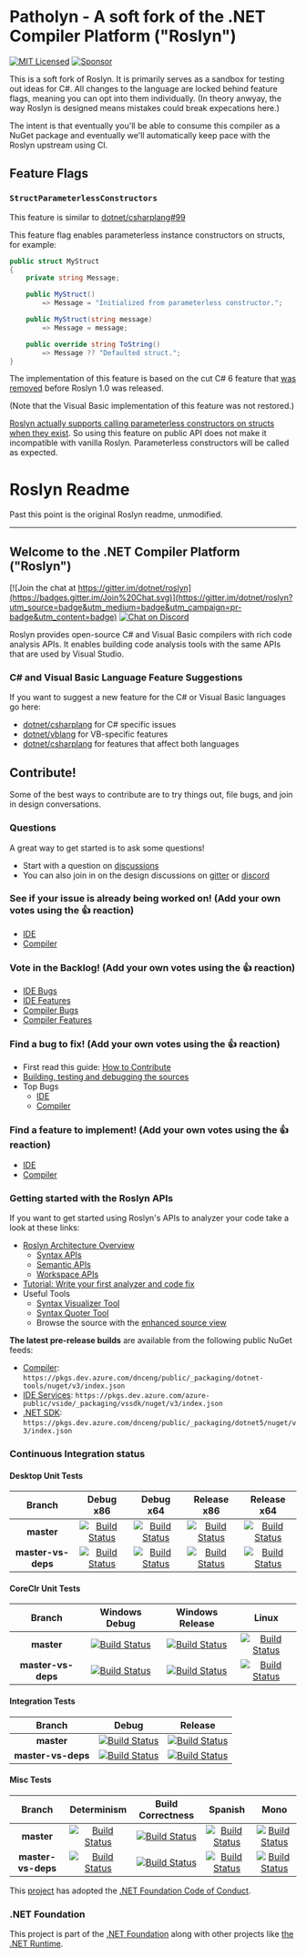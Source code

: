 # Patholyn - A soft fork of the .NET Compiler Platform ("Roslyn")

[![MIT Licensed](https://img.shields.io/github/license/infectedlibraries/roslyn?style=flat-square)](LICENSE.txt)
[![Sponsor](https://img.shields.io/badge/sponsor-%E2%9D%A4-lightgrey?logo=github&style=flat-square)](https://github.com/sponsors/PathogenDavid)

This is a soft fork of Roslyn. It is primarily serves as a sandbox for testing out ideas for C#. All changes to the language are locked behind feature flags, meaning you can opt into them individually. (In theory anwyay, the way Roslyn is designed means mistakes could break expecations here.)

The intent is that eventually you'll be able to consume this compiler as a NuGet package and eventually we'll automatically keep pace with the Roslyn upstream using CI.

## Feature Flags

### `StructParameterlessConstructors`

This feature is similar to [dotnet/csharplang#99](https://github.com/dotnet/csharplang/issues/99)

This feature flag enables parameterless instance constructors on structs, for example:

```csharp
public struct MyStruct
{
    private string Message;

    public MyStruct()
        => Message = "Initialized from parameterless constructor.";

    public MyStruct(string message)
        => Message = message;

    public override string ToString()
        => Message ?? "Defaulted struct.";
}
```

The implementation of this feature is based on the cut C# 6 feature that [was removed](https://github.com/dotnet/roslyn/pull/1106) before Roslyn 1.0 was released.

(Note that the Visual Basic implementation of this feature was not restored.)

[Roslyn actually supports calling parameterless constructors on structs when they exist](https://github.com/PathogenPlayground/CSharpParameterlessStruct). So using this feature on public API does not make it incompatible with vanilla Roslyn. Parameterless constructors will be called as expected.

# Roslyn Readme

Past this point is the original Roslyn readme, unmodified.

<!-- Don't modify the original readme! Doing so makes it harder to merge changes. -->

----------------------------------

## Welcome to the .NET Compiler Platform ("Roslyn")

[![Join the chat at https://gitter.im/dotnet/roslyn](https://badges.gitter.im/Join%20Chat.svg)](https://gitter.im/dotnet/roslyn?utm_source=badge&utm_medium=badge&utm_campaign=pr-badge&utm_content=badge) [![Chat on Discord](https://discordapp.com/api/guilds/143867839282020352/widget.png)](http://aka.ms/discord-csharp-roslyn)

Roslyn provides open-source C# and Visual Basic compilers with rich code analysis APIs.  It enables building code analysis tools with the same APIs that are used by Visual Studio.

### C# and Visual Basic Language Feature Suggestions

If you want to suggest a new feature for the C# or Visual Basic languages go here:
- [dotnet/csharplang](https://github.com/dotnet/csharplang) for C# specific issues
- [dotnet/vblang](https://github.com/dotnet/vblang) for VB-specific features
- [dotnet/csharplang](https://github.com/dotnet/csharplang) for features that affect both languages

## Contribute!

Some of the best ways to contribute are to try things out, file bugs, and join in design conversations. 

### Questions

A great way to get started is to ask some questions!
- Start with a question on [discussions](https://github.com/dotnet/roslyn/discussions)
- You can also join in on the design discussions on [gitter](https://gitter.im/dotnet/roslyn) or [discord](http://aka.ms/discord-csharp-roslyn)

### See if your issue is already being worked on! (Add your own votes using the 👍 reaction)
- [IDE](https://aka.ms/roslyn-ide-in-progress)
- [Compiler](https://aka.ms/roslyn-compiler-in-progress)

### Vote in the Backlog! (Add your own votes using the 👍 reaction)
- [IDE Bugs](https://aka.ms/roslyn-ide-bug-backlog)
- [IDE Features](https://aka.ms/roslyn-ide-feature-backlog)
- [Compiler Bugs](https://aka.ms/roslyn-compiler-bug-backlog)
- [Compiler Features](https://aka.ms/roslyn-compiler-features-backlog)

### Find a bug to fix! (Add your own votes using the 👍 reaction)
- First read this guide: [How to Contribute](docs/wiki/Contributing-Code.md)
- [Building, testing and debugging the sources](docs/wiki/Building-Testing-and-Debugging.md)
- Top Bugs 
  - [IDE](https://aka.ms/roslyn-ide-bugs-help-wanted)
  - [Compiler](https://aka.ms/roslyn-compiler-bugs-help-wanted)

### Find a feature to implement! (Add your own votes using the 👍 reaction)
- [IDE](https://aka.ms/roslyn-ide-feature-help-wanted)
- [Compiler](https://aka.ms/roslyn-compiler-feature-help-wanted)


### Getting started with the Roslyn APIs

If you want to get started using Roslyn's APIs to analyzer your code take a look at these links:
- [Roslyn Architecture Overview](https://docs.microsoft.com/dotnet/csharp/roslyn-sdk/compiler-api-model) 
  - [Syntax APIs](https://docs.microsoft.com/dotnet/csharp/roslyn-sdk/work-with-syntax)
  - [Semantic APIs](https://docs.microsoft.com/dotnet/csharp/roslyn-sdk/work-with-semantics)
  - [Workspace APIs](https://docs.microsoft.com/dotnet/csharp/roslyn-sdk/work-with-workspace)
- [Tutorial: Write your first analyzer and code fix](https://docs.microsoft.com/dotnet/csharp/roslyn-sdk/tutorials/how-to-write-csharp-analyzer-code-fix)
- Useful Tools
  - [Syntax Visualizer Tool](https://docs.microsoft.com/dotnet/csharp/roslyn-sdk/syntax-visualizer)
  - [Syntax Quoter Tool](http://roslynquoter.azurewebsites.net)
  - Browse the source with the [enhanced source view](http://sourceroslyn.io/)

**The latest pre-release builds** are available from the following public NuGet feeds: 
- [Compiler](https://dev.azure.com/dnceng/public/_packaging?_a=feed&feed=dotnet-tools): `https://pkgs.dev.azure.com/dnceng/public/_packaging/dotnet-tools/nuget/v3/index.json`
- [IDE Services](https://dev.azure.com/azure-public/vside/_packaging?_a=feed&feed=vssdk): `https://pkgs.dev.azure.com/azure-public/vside/_packaging/vssdk/nuget/v3/index.json`
- [.NET SDK](https://dev.azure.com/dnceng/public/_packaging?_a=feed&feed=dotnet5): `https://pkgs.dev.azure.com/dnceng/public/_packaging/dotnet5/nuget/v3/index.json`

[//]: # (Begin current test results)

### Continuous Integration status

#### Desktop Unit Tests
|Branch|Debug x86|Debug x64|Release x86|Release x64|
|:--:|:--:|:--:|:--:|:--:|
**master**|[![Build Status](https://dev.azure.com/dnceng/public/_apis/build/status/dotnet/roslyn/roslyn-CI?branchname=master&jobname=Windows_Desktop_Unit_Tests&configuration=Windows_Desktop_Unit_Tests%20debug_32&label=build)](https://dev.azure.com/dnceng/public/_build/latest?definitionId=15&branchname=master&view=logs)|[![Build Status](https://dev.azure.com/dnceng/public/_apis/build/status/dotnet/roslyn/roslyn-CI?branchname=master&jobname=Windows_Desktop_Unit_Tests&configuration=Windows_Desktop_Unit_Tests%20debug_64&label=build)](https://dev.azure.com/dnceng/public/_build/latest?definitionId=15&branchname=master&view=logs)|[![Build Status](https://dev.azure.com/dnceng/public/_apis/build/status/dotnet/roslyn/roslyn-CI?branchname=master&jobname=Windows_Desktop_Unit_Tests&configuration=Windows_Desktop_Unit_Tests%20release_32&label=build)](https://dev.azure.com/dnceng/public/_build/latest?definitionId=15&branchname=master&view=logs)|[![Build Status](https://dev.azure.com/dnceng/public/_apis/build/status/dotnet/roslyn/roslyn-CI?branchname=master&jobname=Windows_Desktop_Unit_Tests&configuration=Windows_Desktop_Unit_Tests%20release_64&label=build)](https://dev.azure.com/dnceng/public/_build/latest?definitionId=15&branchname=master&view=logs)|
**master-vs-deps**|[![Build Status](https://dev.azure.com/dnceng/public/_apis/build/status/dotnet/roslyn/roslyn-CI?branchname=master-vs-deps&jobname=Windows_Desktop_Unit_Tests&configuration=Windows_Desktop_Unit_Tests%20debug_32&label=build)](https://dev.azure.com/dnceng/public/_build/latest?definitionId=15&branchname=master-vs-deps&view=logs)|[![Build Status](https://dev.azure.com/dnceng/public/_apis/build/status/dotnet/roslyn/roslyn-CI?branchname=master-vs-deps&jobname=Windows_Desktop_Unit_Tests&configuration=Windows_Desktop_Unit_Tests%20debug_64&label=build)](https://dev.azure.com/dnceng/public/_build/latest?definitionId=15&branchname=master-vs-deps&view=logs)|[![Build Status](https://dev.azure.com/dnceng/public/_apis/build/status/dotnet/roslyn/roslyn-CI?branchname=master-vs-deps&jobname=Windows_Desktop_Unit_Tests&configuration=Windows_Desktop_Unit_Tests%20release_32&label=build)](https://dev.azure.com/dnceng/public/_build/latest?definitionId=15&branchname=master-vs-deps&view=logs)|[![Build Status](https://dev.azure.com/dnceng/public/_apis/build/status/dotnet/roslyn/roslyn-CI?branchname=master-vs-deps&jobname=Windows_Desktop_Unit_Tests&configuration=Windows_Desktop_Unit_Tests%20release_64&label=build)](https://dev.azure.com/dnceng/public/_build/latest?definitionId=15&branchname=master-vs-deps&view=logs)|

#### CoreClr Unit Tests
|Branch|Windows Debug|Windows Release|Linux|
|:--:|:--:|:--:|:--:|
**master**|[![Build Status](https://dev.azure.com/dnceng/public/_apis/build/status/dotnet/roslyn/roslyn-CI?branchname=master&jobname=Windows_CoreClr_Unit_Tests&configuration=Windows_CoreClr_Unit_Tests%20debug&label=build)](https://dev.azure.com/dnceng/public/_build/latest?definitionId=15&branchname=master&view=logs)|[![Build Status](https://dev.azure.com/dnceng/public/_apis/build/status/dotnet/roslyn/roslyn-CI?branchname=master&jobname=Windows_CoreClr_Unit_Tests&configuration=Windows_CoreClr_Unit_Tests%20release&label=build)](https://dev.azure.com/dnceng/public/_build/latest?definitionId=15&branchname=master&view=logs)|[![Build Status](https://dev.azure.com/dnceng/public/_apis/build/status/dotnet/roslyn/roslyn-CI?branchname=master&jobname=Linux_Test&configuration=Linux_Test%20coreclr&label=build)](https://dev.azure.com/dnceng/public/_build/latest?definitionId=15&branchname=master&view=logs)|
**master-vs-deps**|[![Build Status](https://dev.azure.com/dnceng/public/_apis/build/status/dotnet/roslyn/roslyn-CI?branchname=master-vs-deps&jobname=Windows_CoreClr_Unit_Tests&configuration=Windows_CoreClr_Unit_Tests%20debug&label=build)](https://dev.azure.com/dnceng/public/_build/latest?definitionId=15&branchname=master-vs-deps&view=logs)|[![Build Status](https://dev.azure.com/dnceng/public/_apis/build/status/dotnet/roslyn/roslyn-CI?branchname=master-vs-deps&jobname=Windows_CoreClr_Unit_Tests&configuration=Windows_CoreClr_Unit_Tests%20release&label=build)](https://dev.azure.com/dnceng/public/_build/latest?definitionId=15&branchname=master-vs-deps&view=logs)|[![Build Status](https://dev.azure.com/dnceng/public/_apis/build/status/dotnet/roslyn/roslyn-CI?branchname=master-vs-deps&jobname=Linux_Test&configuration=Linux_Test%20coreclr&label=build)](https://dev.azure.com/dnceng/public/_build/latest?definitionId=15&branchname=master-vs-deps&view=logs)|

#### Integration Tests
|Branch|Debug|Release
|:--:|:--:|:--:|
**master**|[![Build Status](https://dev.azure.com/dnceng/public/_apis/build/status/dotnet/roslyn/roslyn-integration-CI?branchname=master&jobname=VS_Integration&configuration=VS_Integration%20debug_async&label=build)](https://dev.azure.com/dnceng/public/_build/latest?definitionId=245&branchname=master&view=logs)|[![Build Status](https://dev.azure.com/dnceng/public/_apis/build/status/dotnet/roslyn/roslyn-integration-CI?branchname=master&jobname=VS_Integration&configuration=VS_Integration%20release_async&label=build)](https://dev.azure.com/dnceng/public/_build/latest?definitionId=245&branchname=master&view=logs)|
**master-vs-deps**|[![Build Status](https://dev.azure.com/dnceng/public/_apis/build/status/dotnet/roslyn/roslyn-integration-CI?branchname=master-vs-deps&jobname=VS_Integration&configuration=VS_Integration%20debug_async&label=build)](https://dev.azure.com/dnceng/public/_build/latest?definitionId=245&branchname=master-vs-deps&view=logs)|[![Build Status](https://dev.azure.com/dnceng/public/_apis/build/status/dotnet/roslyn/roslyn-integration-CI?branchname=master-vs-deps&jobname=VS_Integration&configuration=VS_Integration%20release_async&label=build)](https://dev.azure.com/dnceng/public/_build/latest?definitionId=245&branchname=master-vs-deps&view=logs)|

#### Misc Tests
|Branch|Determinism|Build Correctness|Spanish|Mono|
|:--:|:--:|:--:|:--:|:--:|
**master**|[![Build Status](https://dev.azure.com/dnceng/public/_apis/build/status/dotnet/roslyn/roslyn-CI?branchname=master&jobname=Windows_Determinism_Test&configuration=Windows_Determinism_Test&label=build)](https://dev.azure.com/dnceng/public/_build/latest?definitionId=15&branchname=master&view=logs)|[![Build Status](https://dev.azure.com/dnceng/public/_apis/build/status/dotnet/roslyn/roslyn-CI?branchname=master&jobname=Windows_Correctness_Test&configuration=Windows_Correctness_Test&label=build)](https://dev.azure.com/dnceng/public/_build/latest?definitionId=15&branchname=master&view=logs)|[![Build Status](https://dev.azure.com/dnceng/public/_apis/build/status/dotnet/roslyn/roslyn-CI?branchname=master&jobname=Windows_Desktop_Spanish_Unit_Tests&configuration=Windows_Desktop_Spanish_Unit_Tests&label=build)](https://dev.azure.com/dnceng/public/_build/latest?definitionId=15&branchname=master&view=logs)|[![Build Status](https://dev.azure.com/dnceng/public/_apis/build/status/dotnet/roslyn/roslyn-CI?branchname=master&jobname=Linux_Test&configuration=Linux_Test%20mono&label=build)](https://dev.azure.com/dnceng/public/_build/latest?definitionId=15&branchname=master&view=logs)|
**master-vs-deps**|[![Build Status](https://dev.azure.com/dnceng/public/_apis/build/status/dotnet/roslyn/roslyn-CI?branchname=master-vs-deps&jobname=Windows_Determinism_Test&configuration=Windows_Determinism_Test&label=build)](https://dev.azure.com/dnceng/public/_build/latest?definitionId=15&branchname=master-vs-deps&view=logs)|[![Build Status](https://dev.azure.com/dnceng/public/_apis/build/status/dotnet/roslyn/roslyn-CI?branchname=master-vs-deps&jobname=Windows_Correctness_Test&configuration=Windows_Correctness_Test&label=build)](https://dev.azure.com/dnceng/public/_build/latest?definitionId=15&branchname=master-vs-deps&view=logs)|[![Build Status](https://dev.azure.com/dnceng/public/_apis/build/status/dotnet/roslyn/roslyn-CI?branchname=master-vs-deps&jobname=Windows_Desktop_Spanish_Unit_Tests&configuration=Windows_Desktop_Spanish_Unit_Tests&label=build)](https://dev.azure.com/dnceng/public/_build/latest?definitionId=15&branchname=master-vs-deps&view=logs)|[![Build Status](https://dev.azure.com/dnceng/public/_apis/build/status/dotnet/roslyn/roslyn-CI?branchname=master-vs-deps&jobname=Linux_Test&configuration=Linux_Test%20mono&label=build)](https://dev.azure.com/dnceng/public/_build/latest?definitionId=15&branchname=master-vs-deps&view=logs)|

[//]: # (End current test results)

This [project](CODE-OF-CONDUCT.md) has adopted the [.NET Foundation Code of Conduct](https://dotnetfoundation.org/code-of-conduct).

### .NET Foundation

This project is part of the [.NET Foundation](http://www.dotnetfoundation.org/projects) along with other
projects like [the .NET Runtime](https://github.com/dotnet/runtime/).
